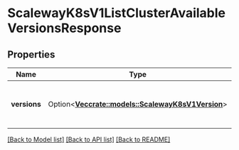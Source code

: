 # ScalewayK8sV1ListClusterAvailableVersionsResponse

## Properties

Name | Type | Description | Notes
------------ | ------------- | ------------- | -------------
**versions** | Option<[**Vec<crate::models::ScalewayK8sV1Version>**](scaleway.k8s.v1.Version.md)> | The available Kubernetes version for the cluster | [optional]

[[Back to Model list]](../README.md#documentation-for-models) [[Back to API list]](../README.md#documentation-for-api-endpoints) [[Back to README]](../README.md)


